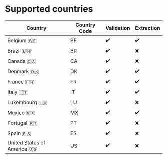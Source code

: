 # Supported countries

| Country                     | Country Code |     Validation     |     Extraction     |
|-----------------------------|--------------|--------------------|--------------------|
| Belgium 🇧🇪                  |      BE      | :heavy_check_mark: | :heavy_check_mark: |
| Brazil 🇧🇷                   |      BR      | :heavy_check_mark: | :x:                |
| Canada 🇨🇦                   |      CA      | :heavy_check_mark: | :x:                |
| Denmark 🇩🇰                  |      DK      | :heavy_check_mark: | :heavy_check_mark: |
| France 🇫🇷                   |      FR      | :heavy_check_mark: | :heavy_check_mark: |
| Italy 🇮🇹                    |      IT      | :heavy_check_mark: | :heavy_check_mark: |
| Luxembourg 🇱🇺               |      LU      | :heavy_check_mark: | :x:                |
| Mexico 🇲🇽                   |      MX      | :heavy_check_mark: | :heavy_check_mark: |
| Portugal 🇵🇹                 |      PT      | :heavy_check_mark: | :x:                |
| Spain 🇪🇸                    |      ES      | :heavy_check_mark: | :x:                |
| United States of America 🇺🇸 |      US      | :heavy_check_mark: | :x:                |
